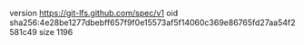 version https://git-lfs.github.com/spec/v1
oid sha256:4e28be1277dbebff657f9f0e15573af5f14060c369e86765fd27aa54f2581c49
size 1196
